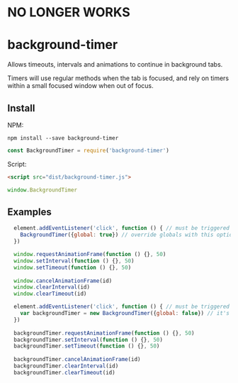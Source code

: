 # NO LONGER WORKS

# background-timer
Allows timeouts, intervals and animations to continue in background tabs.

Timers will use regular methods when the tab is focused, and rely on timers within a small focused window when out of focus.

## Install

NPM:
```shell
npm install --save background-timer
```
```javascript
const BackgroundTimer = require('background-timer')
```

Script:
```html
<script src="dist/background-timer.js">
```
```javascript
window.BackgroundTimer
```

## Examples

```javascript
  element.addEventListener('click', function () { // must be triggered by user event
    BackgroundTimer({global: true}) // override globals with this option
  })

  window.requestAnimationFrame(function () {}, 50)
  window.setInterval(function () {}, 50)
  window.setTimeout(function () {}, 50)
  
  window.cancelAnimationFrame(id)
  window.clearInterval(id)
  window.clearTimeout(id) 
```

```javascript
  element.addEventListener('click', function () { // must be triggered by user event
    var backgroundTimer = new BackgroundTimer({global: false}) // it's cleaner to avoid globals
  })
  
  backgroundTimer.requestAnimationFrame(function () {}, 50)
  backgroundTimer.setInterval(function () {}, 50)
  backgroundTimer.setTimeout(function () {}, 50)
  
  backgroundTimer.cancelAnimationFrame(id)
  backgroundTimer.clearInterval(id)
  backgroundTimer.clearTimeout(id) 
```
